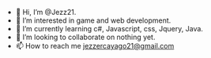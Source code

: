 - 👋 Hi, I’m @Jezz21.
- 👀 I’m interested in game and web development.
- 🌱 I’m currently learning c#, Javascript, css, Jquery, Java.
- 💞️ I’m looking to collaborate on nothing yet.
- 📫 How to reach me jezzercayago21@gmail.com

<!---
Jezz21/Jezz21 is a ✨ special ✨ repository because its `README.md` (this file) appears on your GitHub profile.
You can click the Preview link to take a look at your changes.
--->
